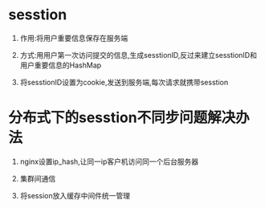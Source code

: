 # sesstion
1. 作用:将用户重要信息保存在服务端

2. 方式:用用户第一次访问提交的信息,生成sesstionID,反过来建立sesstionID和用户重要信息的HashMap

3. 将sesstionID设置为cookie,发送到服务端,每次请求就携带sesstion

# 分布式下的sesstion不同步问题解决办法

1. nginx设置ip_hash,让同一ip客户机访问同一个后台服务器

2. 集群间通信

3. 将session放入缓存中间件统一管理